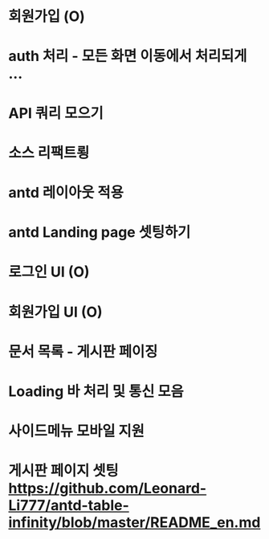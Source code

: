 # 회원가입 (O)
# auth 처리 - 모든 화면 이동에서 처리되게 ...
# API 쿼리 모으기 
# 소스 리팩트룅 
# antd 레이아웃 적용
# antd Landing page 셋팅하기
# 로그인 UI (O)
# 회원가입 UI (O)
# 문서 목록 - 게시판 페이징
# Loading 바 처리 및 통신 모음 
# 사이드메뉴 모바일 지원
# 게시판 페이지 셋팅 https://github.com/Leonard-Li777/antd-table-infinity/blob/master/README_en.md
